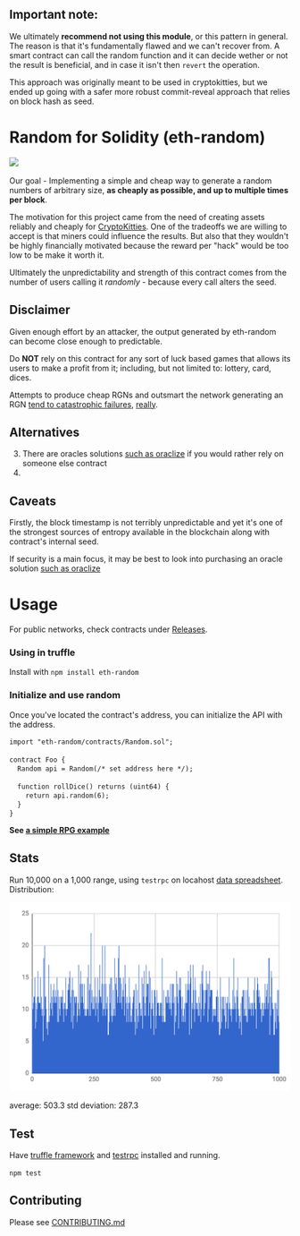 ## Important note:

We ultimately **recommend not using this module**, or this pattern in general. The reason is that it's fundamentally flawed and we can't recover from. A smart contract can call the random function and it can decide wether or not the result is beneficial, and in case it isn't then `revert` the operation.

This approach was originally meant to be used in cryptokitties, but we ended up going with a safer more robust commit-reveal approach that relies on block hash as seed.

# Random for Solidity (eth-random)

<a href="https://zenhub.com"><img src="https://raw.githubusercontent.com/ZenHubIO/support/master/zenhub-badge.png"></a>

Our goal - Implementing a simple and cheap way to generate a random numbers of
arbitrary size, **as cheaply as possible, and up to multiple times per block**.

The motivation for this project came from the need of creating assets reliably and cheaply
for [CryptoKitties](https://www.cryptokitties.co/). One of the tradeoffs we are willing to
accept is that miners could influence the results. But also that they wouldn't be highly
financially motivated because the reward per "hack" would be too low to be make it worth it.

Ultimately the unpredictability and strength of this contract comes from the number of users
calling it _randomly_ - because every call alters the seed.

## Disclaimer

Given enough effort by an attacker, the output generated by eth-random can become close
enough to predictable.

Do **NOT** rely on this contract for any sort of luck based games that allows its users
to make a profit from it; including, but not limited to: lottery, card, dices.

Attempts to produce cheap RGNs and outsmart the network generating an RGN [tend to catastrophic failures](https://www.reddit.com/r/ethereum/comments/74d3dc/smartbillions_lottery_contract_just_got_hacked/?st=j9z5wwp3&sh=27cb460e), [really](http://martin.swende.se/blog/Breaking_the_house.html).


## Alternatives

3. There are oracles solutions [such as oraclize](https://docs.oraclize.it/#security-deepdive-advanced-datasources-random-data-source)
if you would rather rely on someone else contract
4.


## Caveats

Firstly, the block timestamp is not terribly unpredictable and yet it's one of the strongest sources
of entropy available in the blockchain along with contract's internal seed.

If security is a main focus, it may be best to look into purchasing an oracle solution [such as oraclize](https://docs.oraclize.it/#security-deepdive-advanced-datasources-random-data-source)

# Usage

For public networks, check contracts under [Releases](https://github.com/axiomzen/eth-random/releases).

### Using in truffle

Install with `npm install eth-random`

### Initialize and use random

Once you've located the contract's address, you can initialize the API with the address.

```solidity
import "eth-random/contracts/Random.sol";

contract Foo {
  Random api = Random(/* set address here */);

  function rollDice() returns (uint64) {
    return api.random(6);
  }
}
```

**See [a simple RPG example](./example/contracts/RPG.sol)**

## Stats

Run 10,000 on a 1,000 range, using `testrpc` on locahost [data spreadsheet](https://docs.google.com/spreadsheets/d/1pHbvrnQVrLT6R9oM-oozeI5d5uEIx-6eDhhZ8f5vkVg/edit#gid=0). Distribution:

![graph](./assets/graph.png)

average: 503.3
std deviation: 287.3

## Test

Have [truffle framework](http://truffleframework.com/) and [testrpc](https://github.com/ethereumjs/testrpc) installed and running.

`npm test`

## Contributing

Please see [CONTRIBUTING.md](./CONTRIBUTING.md)
